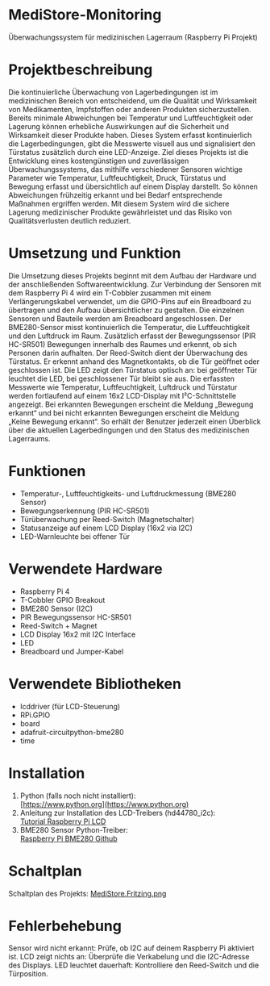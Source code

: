 # MediStore-Monitoring
Überwachungssystem für medizinischen Lagerraum (Raspberry Pi Projekt)

# Projektbeschreibung
Die kontinuierliche Überwachung von Lagerbedingungen ist im medizinischen Bereich von entscheidend, um die Qualität und Wirksamkeit von Medikamenten, Impfstoffen oder anderen Produkten sicherzustellen. Bereits minimale Abweichungen bei Temperatur und Luftfeuchtigkeit oder Lagerung können erhebliche Auswirkungen auf die Sicherheit und Wirksamkeit dieser Produkte haben.
Dieses System erfasst kontinuierlich die Lagerbedingungen, gibt die Messwerte visuell aus und signalisiert den Türstatus zusätzlich durch eine LED-Anzeige. Ziel dieses Projekts ist die Entwicklung eines kostengünstigen und zuverlässigen Überwachungssystems, das mithilfe verschiedener Sensoren wichtige Parameter wie Temperatur, Luftfeuchtigkeit, Druck, Türstatus und Bewegung erfasst und übersichtlich auf einem Display darstellt. So können Abweichungen frühzeitig erkannt und bei Bedarf entsprechende Maßnahmen ergriffen werden. 
Mit diesem System wird die sichere Lagerung medizinischer Produkte gewährleistet und das Risiko von Qualitätsverlusten deutlich reduziert.

# Umsetzung und Funktion 
Die Umsetzung dieses Projekts beginnt mit dem Aufbau der Hardware und der anschließenden Softwareentwicklung. Zur Verbindung der Sensoren mit dem Raspberry Pi 4 wird ein T-Cobbler zusammen mit einem Verlängerungskabel verwendet, um die GPIO-Pins auf ein Breadboard zu übertragen und den Aufbau übersichtlicher zu gestalten.
Die einzelnen Sensoren und Bauteile werden am Breadboard angeschlossen. Der BME280-Sensor misst kontinuierlich die Temperatur, die Luftfeuchtigkeit und den Luftdruck im Raum. Zusätzlich erfasst der Bewegungssensor (PIR HC-SR501) Bewegungen innerhalb des Raumes und erkennt, ob sich Personen darin aufhalten. Der Reed-Switch dient der Überwachung des Türstatus. Er erkennt anhand des Magnetkontakts, ob die Tür geöffnet oder geschlossen ist. Die LED zeigt den Türstatus optisch an: bei geöffneter Tür leuchtet die LED, bei geschlossener Tür bleibt sie aus.
Die erfassten Messwerte wie Temperatur, Luftfeuchtigkeit, Luftdruck und Türstatur werden fortlaufend auf einem 16x2 LCD-Display mit I²C-Schnittstelle angezeigt. Bei erkannten Bewegungen erscheint die Meldung „Bewegung erkannt“ und bei nicht erkannten Bewegungen erscheint die Meldung „Keine Bewegung erkannt“. So erhält der Benutzer jederzeit einen Überblick über die aktuellen Lagerbedingungen und den Status des medizinischen Lagerraums.

# Funktionen
- Temperatur-, Luftfeuchtigkeits- und Luftdruckmessung (BME280 Sensor)
- Bewegungserkennung (PIR HC-SR501)
- Türüberwachung per Reed-Switch (Magnetschalter)
- Statusanzeige auf einem LCD Display (16x2 via I2C)
- LED-Warnleuchte bei offener Tür

# Verwendete Hardware
- Raspberry Pi 4
- T-Cobbler GPIO Breakout
- BME280 Sensor (I2C)
- PIR Bewegungssensor HC-SR501
- Reed-Switch + Magnet
- LCD Display 16x2 mit I2C Interface
- LED
- Breadboard und Jumper-Kabel

# Verwendete Bibliotheken
- lcddriver (für LCD-Steuerung)
- RPi.GPIO
- board
- adafruit-circuitpython-bme280
- time

# Installation
1. Python (falls noch nicht installiert):  
   [https://www.python.org](https://www.python.org)
2. Anleitung zur Installation des LCD-Treibers (hd44780_i2c):  
   [Tutorial Raspberry Pi LCD](http://tutorials-raspberrypi.de/wp-content/uploads/scripts/hd44780_i2c)
3. BME280 Sensor Python-Treiber:  
   [Raspberry Pi BME280 Github](https://github.com/andreiva/raspberry-pi-bme280)

# Schaltplan
Schaltplan des Projekts: [MediStore.Fritzing.png](https://github.com/stelina1/MediStore-Monitoring/blob/main/MediStore.Fritzing.png)

# Fehlerbehebung
Sensor wird nicht erkannt: Prüfe, ob I2C auf deinem Raspberry Pi aktiviert ist.
LCD zeigt nichts an: Überprüfe die Verkabelung und die I2C-Adresse des Displays.
LED leuchtet dauerhaft: Kontrolliere den Reed-Switch und die Türposition.

